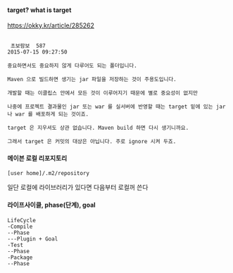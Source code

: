 #### target? what is target
https://okky.kr/article/285262
````

 초보람보  587
2015-07-15 09:27:50

중요하면서도 중요하지 않게 다루어도 되는 폴더입니다.

Maven 으로 빌드하면 생기는 jar 파일을 저장하는 것이 주용도입니다.

개발할 때는 이클립스 안에서 모든 것이 이루어지기 때문에 별로 중요성이 없지만

나중에 프로젝트 결과물인 jar 또는 war 를 실서버에 반영할 때는 target 밑에 있는 jar 나 war 를 배포하게 되는 것이죠.

target 은 지우셔도 상관 없습니다. Maven build 하면 다시 생기니까요.

그래서 target 은 커밋의 대상은 아닙니다. 주로 ignore 시켜 두죠.
````
#### 메이븐 로컬 리포지토리
````
[user home]/.m2/repository
````
일단 로컬에 라이브러리가 있다면 다음부터 로컬꺼 쓴다

#### 라이프사이클, phase(단계), goal
````
LifeCycle
-Compile
--Phase
---Plugin + Goal
-Test
--Phase
-Package
--Phase

````
